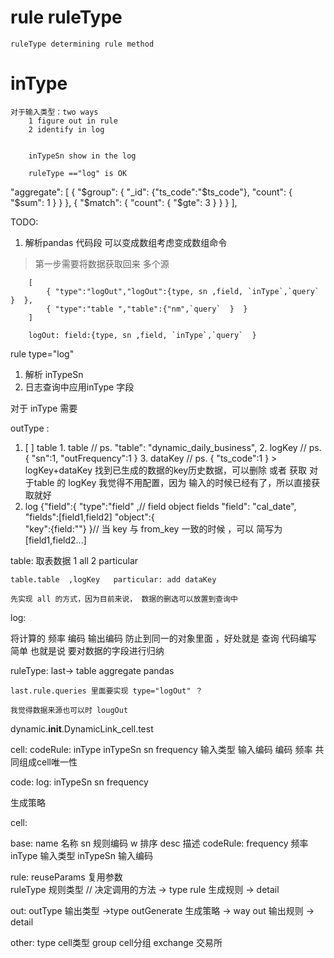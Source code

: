 
# rule  ruleType 
    ruleType determining rule method


# inType
    对于输入类型：two ways
        1 figure out in rule
        2 identify in log 


        inTypeSn show in the log 

        ruleType =="log" is OK 






 "aggregate": [
        {
            "$group": {
                "_id": {"ts_code":"$ts_code"},
                "count": { "$sum": 1 }
            }
        },
        {
            "$match": {
                "count": { "$gte": 3 }
            }
        }
    ],




TODO:
 1. 解析pandas 代码段 可以变成数组考虑变成数组命令
  > 第一步需要将数据获取回来  多个源
        
        [
            { "type":"logOut","logOut":{type, sn ,field, `inType`,`query`  }  },
            { "type":"table ","table":{"nm",`query`  }  }
        ]

        logOut: field:{type, sn ,field, `inType`,`query`  }
        
rule type="log"       
1. 解析 inTypeSn  
2. 日志查询中应用inType 字段

对于   inType 需要      




outType :

  

 1. [ ] table
        1. table // ps. "table": "dynamic_daily_business",
        2. logKey  // ps. { "sn":1, "outFrequency":1 }
        3. dataKey // ps. { "ts_code":1 }
        > logKey+dataKey 找到已生成的数据的key历史数据，可以删除 或者 获取
        对于table 的 logKey 我觉得不用配置，因为 输入的时候已经有了，所以直接获取就好
2. log
       {"field":{
        "type":"field" ,// field object  fields
        "field": "cal_date",
        "fields":[field1,field2] 
        "object":{   
            "key":{field:""}
        }// 当 key 与 from_key 一致的时候 ，可以 简写为 [field1,field2...]


table: 取表数据
    1 all  2 particular

    table.table  ,logKey   particular: add dataKey

    先实现 all 的方式，因为目前来说， 数据的删选可以放置到查询中


log:

将计算的 频率 编码 输出编码 防止到同一的对象里面 ，好处就是 查询 代码编写 简单 也就是说 要对数据的字段进行归纳



ruleType:
    last-> table
    aggregate
    pandas 




    last.rule.queries 里面要实现 type="logOut" ？

    我觉得数据来源也可以时 lougOut




dynamic.__init__.DynamicLink_cell.test    

cell:
codeRule:
inType   inTypeSn  sn  frequency
输入类型 输入编码  编码  频率        共同组成cell唯一性

code:
log:
    inTypeSn  sn  frequency


生成策略 



cell:

base:
    name 名称
    sn 规则编码
    w 排序
    desc 描述
codeRule:
    frequency 频率
    inType 输入类型
    inTypeSn 输入编码

rule:
    reuseParams 复用参数  
    ruleType 规则类型  // 决定调用的方法 -> type 
    rule 生成规则  -> detail

out:
    outType 输出类型 ->type 
    outGenerate 生成策略  -> way 
    out 输出规则   -> detail


other:
    type cell类型 
    group cell分组
    exchange 交易所







#
